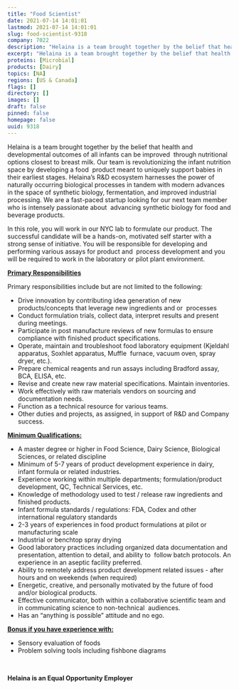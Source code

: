 ```yaml
---
title: "Food Scientist"
date: 2021-07-14 14:01:01
lastmod: 2021-07-14 14:01:01
slug: food-scientist-9318
company: 7022
description: "Helaina is a team brought together by the belief that health and developmental outcomes of all infants can be improved  through nutritional options closest to breast milk. Our team is revolutionizing the infant nutrition space by developing a food  product meant to uniquely support babies in their earliest stages. Helaina’s R&D ecosystem harnesses the power of naturally occurring biological processes in tandem with modern advances in the space of synthetic biology, fermentation, and improved industrial processing."
excerpt: "Helaina is a team brought together by the belief that health and developmental outcomes of all infants can be improved  through nutritional options closest to breast milk. Our team is revolutionizing the infant nutrition space by developing a food  product meant to uniquely support babies in their earliest stages. Helaina’s R&D ecosystem harnesses the power of naturally occurring biological processes in tandem with modern advances in the space of synthetic biology, fermentation, and improved industrial processing."
proteins: [Microbial]
products: [Dairy]
topics: [NA]
regions: [US & Canada]
flags: []
directory: []
images: []
draft: false
pinned: false
homepage: false
uuid: 9318
---
```

<p>Helaina is a team brought together by the belief that health and developmental outcomes of all infants can be improved  through nutritional options closest to breast milk. Our team is revolutionizing the infant nutrition space by developing a food  product meant to uniquely support babies in their earliest stages. Helaina’s R&D ecosystem harnesses the power of naturally occurring biological processes in tandem with modern advances in the space of synthetic biology, fermentation, and improved industrial processing. We are a fast-paced startup looking for our next team member who is intensely passionate about  advancing synthetic biology for food and beverage products. </p>
<p>In this role, you will work in our NYC lab to formulate our product. The successful candidate will be a hands-on, motivated self starter with a strong sense of initiative. You will be responsible for developing and performing various assays for product and  process development and you will be required to work in the laboratory or pilot plant environment.  </p>
<p><strong><u>Primary Responsibilities</u></strong><strong> </strong></p>
<p>Primary responsibilities include but are not limited to the following: </p>
<ul>
<li>Drive innovation by contributing idea generation of new products/concepts that leverage new ingredients and or  processes </li>
<li>Conduct formulation trials, collect data, interpret results and present during meetings.</li>
<li>Participate in post manufacture reviews of new formulas to ensure compliance with finished product specifications.</li>
<li>Operate, maintain and troubleshoot food laboratory equipment (Kjeldahl apparatus, Soxhlet apparatus, Muffle  furnace, vacuum oven, spray dryer, etc.). </li>
<li>Prepare chemical reagents and run assays including Bradford assay, BCA, ELISA, etc. </li>
<li>Revise and create new raw material specifications. Maintain inventories. </li>
<li>Work effectively with raw materials vendors on sourcing and documentation needs. </li>
<li>Function as a technical resource for various teams.  </li>
<li>Other duties and projects, as assigned, in support of R&D and Company success. </li>
</ul>
<p><strong><u>Minimum Qualifications:</u></strong><strong> </strong></p>
<ul>
<li>A master degree or higher in Food Science, Dairy Science, Biological Sciences, or related discipline</li>
<li>Minimum of 5-7 years of product development experience in dairy, infant formula or related industries.</li>
<li>Experience working within multiple departments; formulation/product development, QC, Technical Services, etc.</li>
<li>Knowledge of methodology used to test / release raw ingredients and finished products. </li>
<li>Infant formula standards / regulations: FDA, Codex and other international regulatory standards</li>
<li>2-3 years of experiences in food product formulations at pilot or manufacturing scale  </li>
<li>Industrial or benchtop spray drying </li>
<li>Good laboratory practices including organized data documentation and presentation, attention to detail, and ability to  follow batch protocols. An experience in an aseptic facility preferred. </li>
<li>Ability to remotely address product development related issues - after hours and on weekends (when required)</li>
<li>Energetic, creative, and personally motivated by the future of food and/or biological products.</li>
<li>Effective communicator, both within a collaborative scientific team and in communicating science to non-technical  audiences. </li>
<li>Has an “anything is possible” attitude and no ego. </li>
</ul>
<p><strong><u>Bonus if you have experience with:</u></strong><strong> </strong></p>
<ul>
<li>Sensory evaluation of foods </li>
<li>Problem solving tools including fishbone diagrams </li>
</ul>
<p> </p>
<p><strong>Helaina is an Equal Opportunity Employer </strong></p>
<p> </p>

